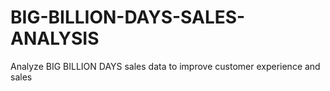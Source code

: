 # BIG-BILLION-DAYS-SALES-ANALYSIS
Analyze BIG BILLION DAYS  sales data to improve customer experience and sales
